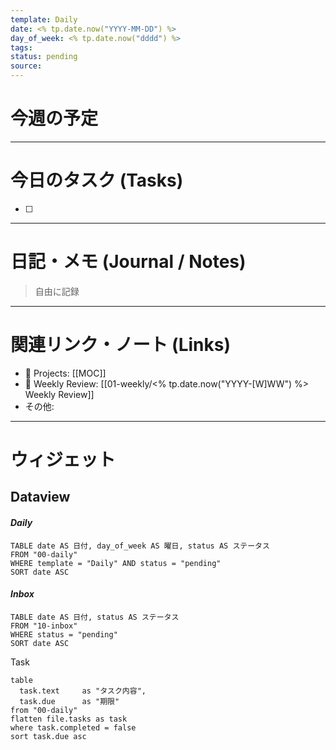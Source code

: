 ```yaml
---
template: Daily
date: <% tp.date.now("YYYY-MM-DD") %>
day_of_week: <% tp.date.now("dddd") %>
tags: 
status: pending
source:
---
```

# 今週の予定
---
# 今日のタスク (Tasks)
- [ ] 

---

# 日記・メモ (Journal / Notes)
> 自由に記録

---

# 関連リンク・ノート (Links)
- 📂 Projects: [[MOC]]
- 📂 Weekly Review: [[01-weekly/<% tp.date.now("YYYY-[W]WW") %> Weekly Review]]
- その他: 

---

# ウィジェット
## **Dataview**

#### *Daily*
```dataview
TABLE date AS 日付, day_of_week AS 曜日, status AS ステータス
FROM "00-daily"
WHERE template = "Daily" AND status = "pending"
SORT date ASC
```

#### *Inbox*
```dataview
TABLE date AS 日付, status AS ステータス
FROM "10-inbox"
WHERE status = "pending"
SORT date ASC
```

Task
```dataview
table
  task.text     as "タスク内容",
  task.due      as "期限"
from "00-daily"
flatten file.tasks as task
where task.completed = false
sort task.due asc
```
